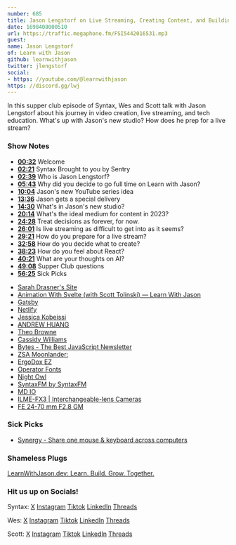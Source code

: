 ```yaml
---
number: 685
title: Jason Lengstorf on Live Streaming, Creating Content, and Building a Studio Space
date: 1698408000510
url: https://traffic.megaphone.fm/FSI5442016531.mp3
guest: 
name: Jason Lengstorf
of: Learn with Jason
github: learnwithjason
twitter: jlengstorf
social: 
- https: //youtube.com/@learnwithjason
https: //discord.gg/lwj
---
```


In this supper club episode of Syntax, Wes and Scott talk with Jason Lengstorf about his journey in video creation, live streaming, and tech education. What's up with Jason's new studio? How does he prep for a live stream?

### Show Notes

- **[00:32](#t=00:32)** Welcome
- **[02:21](#t=02:21)** Syntax Brought to you by Sentry
- **[02:39](#t=02:39)** Who is Jason Lengstorf?
- **[05:43](#t=05:43)** Why did you decide to go full time on Learn with Jason?
- **[10:04](#t=10:04)** Jason's new YouTube series idea
- **[13:36](#t=13:36)** Jason gets a special delivery
- **[14:30](#t=14:30)** What's in Jason's new studio?
- **[20:14](#t=20:14)** What's the ideal medium for content in 2023?
- **[24:28](#t=24:28)** Treat decisions as forever, for now.
- **[26:01](#t=26:01)** Is live streaming as difficult to get into as it seems?
- **[29:21](#t=29:21)** How do you prepare for a live stream?
- **[32:58](#t=32:58)** How do you decide what to create?
- **[38:23](#t=38:23)** How do you feel about React?
- **[40:21](#t=40:21)** What are your thoughts on AI?
- **[49:08](#t=49:08)** Supper Club questions
- **[56:25](#t=56:25)** Sick Picks

* [Sarah Drasner's Site](https://sarah.dev/)
* [Animation With Svelte (with Scott Tolinski) — Learn With Jason](https://www.youtube.com/watch?v=vxCWZlVLEcY)
* [Gatsby](https://www.gatsbyjs.com/)
* [Netlify](https://www.netlify.com/)
* [Jessica Kobeissi](https://www.youtube.com/jessicakobeissi)
* [ANDREW HUANG](https://www.youtube.com/channel/UCdcemy56JtVTrsFIOoqvV8g)
* [Theo Browne](https://t3.gg/)
* [Cassidy Williams](https://cassidoo.co/)
* [Bytes - The Best JavaScript Newsletter](https://bytes.dev/)
* [ZSA Moonlander:](https://www.zsa.io/moonlander/)
* [ErgoDox EZ](https://ergodox-ez.com/)
* [Operator Fonts](https://www.typography.com/fonts/operator/overview/)
* [Night Owl](https://marketplace.visualstudio.com/items?itemName=sdras.night-owl)
* [SyntaxFM by SyntaxFM](https://vscodethemes.com/e/syntaxfm.syntaxfm/syntax-fm)
* [MD IO](https://mass-driver.com/typefaces/md-io)
* [ILME-FX3 | Interchangeable-lens Cameras](https://www.sony.ca/en/interchangeable-lens-cameras/products/ilme-fx3)
* [FE 24-70 mm F2.8 GM](https://www.sony.ca/en/electronics/camera-lenses/sel2470gm)

### Sick Picks

- [Synergy - Share one mouse & keyboard across computers](https://symless.com/synergy)

### Shameless Plugs

[LearnWithJason.dev: Learn. Build. Grow. Together.](https://www.learnwithjason.dev/)

### Hit us up on Socials!

Syntax: [X](https://twitter.com/syntaxfm) [Instagram](https://www.instagram.com/syntax_fm/) [Tiktok](https://www.tiktok.com/@syntaxfm) [LinkedIn](https://www.linkedin.com/company/96077407/admin/feed/posts/) [Threads](https://www.threads.net/@syntax_fm)

Wes: [X](https://twitter.com/wesbos) [Instagram](https://www.instagram.com/wesbos/) [Tiktok](https://www.tiktok.com/@wesbos) [LinkedIn](https://www.linkedin.com/in/wesbos/) [Threads](https://www.threads.net/@wesbos)

Scott: [X](https://twitter.com/stolinski) [Instagram](https://www.instagram.com/stolinski/) [Tiktok](https://www.tiktok.com/@stolinski) [LinkedIn](https://www.linkedin.com/in/stolinski/) [Threads](https://www.threads.net/@stolinski)

